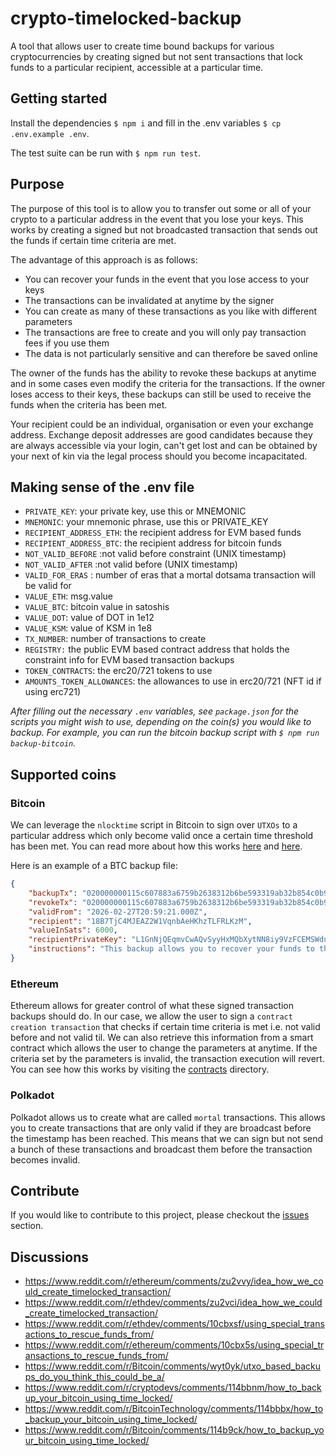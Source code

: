 # crypto-timelocked-backup
A tool that allows user to create time bound backups for various cryptocurrencies by creating signed but not sent transactions that lock funds to a particular recipient, accessible at a particular time.

## Getting started
Install the dependencies `$ npm i` and fill in the .env variables `$ cp .env.example .env`. 

The test suite can be run with `$ npm run test`.

## Purpose
The purpose of this tool is to allow you to transfer out some or all of your crypto to a particular address in the event that you lose your keys. This works by creating a signed but not broadcasted transaction that sends out the funds if certain time criteria are met. 

The advantage of this approach is as follows:
- You can recover your funds in the event that you lose access to your keys
- The transactions can be invalidated at anytime by the signer
- You can create as many of these transactions as you like with different parameters 
- The transactions are free to create and you will only pay transaction fees if you use them
- The data is not particularly sensitive and can therefore be saved online

The owner of the funds has the ability to revoke these backups at anytime and in some cases even modify the criteria for the transactions. If the owner loses access to their keys, these backups can still be used to receive the funds when the criteria has been met.

Your recipient could be an individual, organisation or even your exchange address. Exchange deposit addresses are good candidates because they are always accessible via your login, can't get lost and can be obtained by your next of kin via the legal process should you become incapacitated.

## Making sense of the .env file
* `PRIVATE_KEY`: your private key, use this or MNEMONIC
* `MNEMONIC`: your mnemonic phrase, use this or PRIVATE_KEY
* `RECIPIENT_ADDRESS_ETH`: the recipient address for EVM based funds
* `RECIPIENT_ADDRESS_BTC`: the recipient address for bitcoin funds
* `NOT_VALID_BEFORE` :not valid before constraint (UNIX timestamp)
* `NOT_VALID_AFTER` :not valid before (UNIX timestamp)
* `VALID_FOR_ERAS` : number of eras that a mortal dotsama transaction will be valid for
* `VALUE_ETH`: msg.value
* `VALUE_BTC`: bitcoin value in satoshis
* `VALUE_DOT`: value of DOT in 1e12
* `VALUE_KSM`: value of KSM in 1e8
* `TX_NUMBER`: number of transactions to create
* `REGISTRY:` the public EVM based contract address that holds the constraint info for EVM based transaction backups 
* `TOKEN_CONTRACTS`: the erc20/721 tokens to use
* `AMOUNTS_TOKEN_ALLOWANCES`: the allowances to use in erc20/721 (NFT id if using erc721)

*After filling out the necessary `.env` variables, see `package.json` for the scripts you might wish to use, depending on the coin(s) you would like to backup. For example, you can run the bitcoin backup script with `$ npm run backup-bitcoin`.*

## Supported coins

### Bitcoin
We can leverage the `nlocktime` script in Bitcoin to sign over `UTXOs` to a particular address which only become valid once a certain time threshold has been met. You can read more about how this works [here](https://james-sangalli.medium.com/utxo-based-backups-an-idea-for-bitcoin-cold-storage-21f620c35981) and [here](https://github.com/James-Sangalli/crypto-timelocked-backup/blob/master/scripts/bitcoin/README.md).

Here is an example of a BTC backup file: 

``` json 
{
    "backupTx": "020000000115c607883a6759b2638312b6be593319ab32b854c0b9bfa1b21dc704019f5e64000000006a4730440220741a06615d339044d60c0e2dd2bae44cb1634fe848a3bb3f18e4a3df1df3b2f102206ec0626705053288abd49c85ea648a6b8b658f41cf6ac39b6c952ccf89d2a1b3012103dba877025c6fad047f020af73ba264ccb787ea58a8657dc15aa77160fe772dbdfeffffff0170170000000000001976a9144eb26eee4714eece0f257ea52266bac32c88136b88aca905a269",
    "revokeTx": "020000000115c607883a6759b2638312b6be593319ab32b854c0b9bfa1b21dc704019f5e64000000006b483045022100a2281a20fb34d65cf23983475606b05fa911aa54c436b2e691329e2812ab76fb0220274ec3f4dc51bc8f4e13d0818ea9b690250d117433c2d1ca481cfd2041a6d2ed012103dba877025c6fad047f020af73ba264ccb787ea58a8657dc15aa77160fe772dbdffffffff0170170000000000001976a914759c80e0c98a6544f2045a279f7874ae8ebaf82888ac00000000",
    "validFrom": "2026-02-27T20:59:21.000Z",
    "recipient": "18B7TjC4MJEAZ2W1VqnbAeHKhzTLFRLKzM",
    "valueInSats": 6000,
    "recipientPrivateKey": "L1GnNjQEqmvCwAQvSyyHxMQbXytNN8iy9VzFCEMSWduDpD2rzrfC",
    "instructions": "This backup allows you to recover your funds to the recipient address above at and beyond the validFrom date. To recover the funds or revoke this backup you can broadcast the transaction via https://www.blockchain.com/explorer/assets/btc/broadcast-transaction. Note that the revoke transaction can be broadcast at anytime and will invalidate this backup, as will spending any of the inputs included in the transaction."
} 
```

### Ethereum 
Ethereum allows for greater control of what these signed transaction backups should do. In our case, we allow the user to sign a `contract creation transaction` that checks if certain time criteria is met i.e. not valid before and not valid til. We can also retrieve this information from a smart contract which allows the user to change the parameters at anytime. If the criteria set by the parameters is invalid, the transaction execution will revert. You can see how this works by visiting the [contracts](https://github.com/James-Sangalli/crypto-timelocked-backup/tree/master/contracts) directory.

### Polkadot
Polkadot allows us to create what are called `mortal` transactions. This allows you to create transactions that are only valid if they are broadcast before the timestamp has been reached. This means that we can sign but not send a bunch of these transactions and broadcast them before the transaction becomes invalid.

## Contribute
If you would like to contribute to this project, please checkout the [issues](https://github.com/James-Sangalli/crypto-timelocked-backup/issues) section. 

## Discussions
* https://www.reddit.com/r/ethereum/comments/zu2vvy/idea_how_we_could_create_timelocked_transaction/
* https://www.reddit.com/r/ethdev/comments/zu2vci/idea_how_we_could_create_timelocked_transaction/
* https://www.reddit.com/r/ethdev/comments/10cbxsf/using_special_transactions_to_rescue_funds_from/
* https://www.reddit.com/r/ethereum/comments/10cbx5s/using_special_transactions_to_rescue_funds_from/
* https://www.reddit.com/r/Bitcoin/comments/wyt0yk/utxo_based_backups_do_you_think_this_could_be_a/
* https://www.reddit.com/r/cryptodevs/comments/114bbnm/how_to_backup_your_bitcoin_using_time_locked/
* https://www.reddit.com/r/BitcoinTechnology/comments/114bbbx/how_to_backup_your_bitcoin_using_time_locked/
* https://www.reddit.com/r/Bitcoin/comments/114b9ck/how_to_backup_your_bitcoin_using_time_locked/